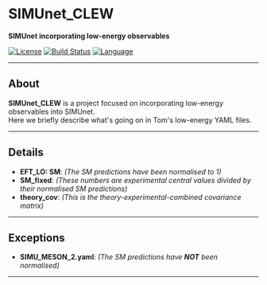 # SIMUnet_CLEW

**SIMUnet incorporating low-energy observables**

[![License](https://img.shields.io/badge/license-MIT-blue.svg)](LICENSE)
[![Build Status](https://img.shields.io/github/actions/workflow/status/tomtong2015/SIMUnet_CLEW/build.yml?branch=main)](https://github.com/tomtong2015/SIMUnet_CLEW/actions)
[![Language](https://img.shields.io/github/languages/top/tomtong2015/SIMUnet_CLEW)](https://github.com/tomtong2015/SIMUnet_CLEW)

---

## About

**SIMUnet_CLEW** is a project focused on incorporating low-energy observables into SIMUnet.  
Here we briefly describe what's going on in Tom's low-energy YAML files.

---

## Details

- **EFT_LO: SM**: *(The SM predictions have been normalised to 1)*
- **SM_fixed**: *(These numbers are experimental central values divided by their normalised SM predictions)*
- **theory_cov**: *(This is the theory-experimental-combined covariance matrix)*

---

## Exceptions

- **SIMU_MESON_2.yaml**: *(The SM predictions have **NOT** been normalised)*

---
